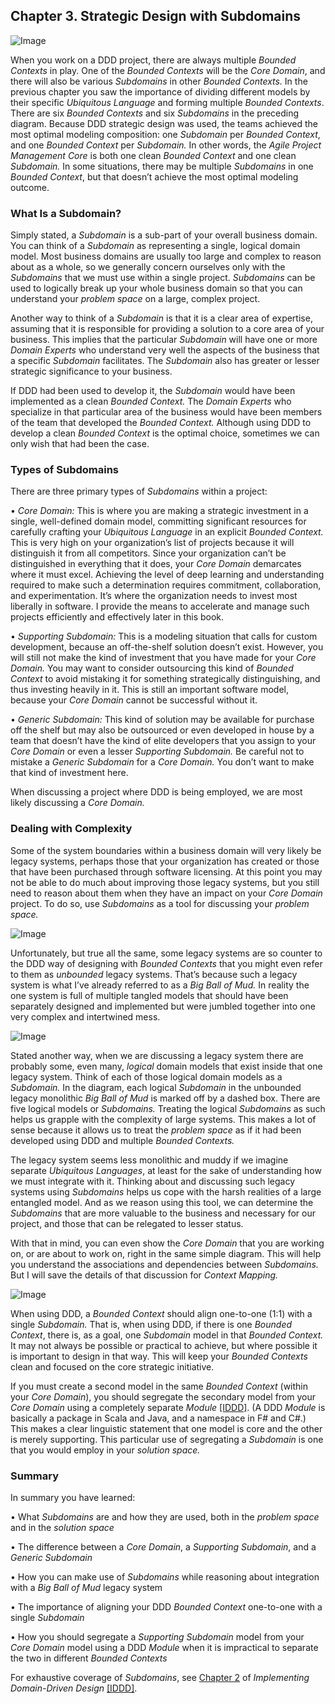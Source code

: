 ## Chapter 3. Strategic Design with Subdomains

![Image](https://learning.oreilly.com/api/v2/epubs/urn:orm:book:9780134434964/files/graphics/03fig01.jpg)

When you work on a DDD project, there are always multiple *Bounded Contexts* in play. One of the *Bounded Contexts* will be the *Core Domain*, and there will also be various *Subdomains* in other *Bounded Contexts.* In the previous chapter you saw the importance of dividing different models by their specific *Ubiquitous Language* and forming multiple *Bounded Contexts*. There are six *Bounded Contexts* and six *Subdomains* in the preceding diagram. Because DDD strategic design was used, the teams achieved the most optimal modeling composition: one *Subdomain* per *Bounded Context*, and one *Bounded Context* per *Subdomain.* In other words, the *Agile Project Management Core* is both one clean *Bounded Context* and one clean *Subdomain.* In some situations, there may be multiple *Subdomains* in one *Bounded Context*, but that doesn’t achieve the most optimal modeling outcome.

### What Is a Subdomain?

Simply stated, a *Subdomain* is a sub-part of your overall business domain. You can think of a *Subdomain* as representing a single, logical domain model. Most business domains are usually too large and complex to reason about as a whole, so we generally concern ourselves only with the *Subdomains* that we must use within a single project. *Subdomains* can be used to logically break up your whole business domain so that you can understand your *problem space* on a large, complex project.

Another way to think of a *Subdomain* is that it is a clear area of expertise, assuming that it is responsible for providing a solution to a core area of your business. This implies that the particular *Subdomain* will have one or more *Domain Experts* who understand very well the aspects of the business that a specific *Subdomain* facilitates. The *Subdomain* also has greater or lesser strategic significance to your business.

If DDD had been used to develop it, the *Subdomain* would have been implemented as a clean *Bounded Context.* The *Domain Experts* who specialize in that particular area of the business would have been members of the team that developed the *Bounded Context.* Although using DDD to develop a clean *Bounded Context* is the optimal choice, sometimes we can only wish that had been the case.

### Types of Subdomains

There are three primary types of *Subdomains* within a project:

• *Core Domain:* This is where you are making a strategic investment in a single, well-defined domain model, committing significant resources for carefully crafting your *Ubiquitous Language* in an explicit *Bounded Context.* This is very high on your organization’s list of projects because it will distinguish it from all competitors. Since your organization can’t be distinguished in everything that it does, your *Core Domain* demarcates where it must excel. Achieving the level of deep learning and understanding required to make such a determination requires commitment, collaboration, and experimentation. It’s where the organization needs to invest most liberally in software. I provide the means to accelerate and manage such projects efficiently and effectively later in this book.

• *Supporting Subdomain:* This is a modeling situation that calls for custom development, because an off-the-shelf solution doesn’t exist. However, you will still not make the kind of investment that you have made for your *Core Domain.* You may want to consider outsourcing this kind of *Bounded Context* to avoid mistaking it for something strategically distinguishing, and thus investing heavily in it. This is still an important software model, because your *Core Domain* cannot be successful without it.

• *Generic Subdomain:* This kind of solution may be available for purchase off the shelf but may also be outsourced or even developed in house by a team that doesn’t have the kind of elite developers that you assign to your *Core Domain* or even a lesser *Supporting Subdomain.* Be careful not to mistake a *Generic Subdomain* for a *Core Domain.* You don’t want to make that kind of investment here.

When discussing a project where DDD is being employed, we are most likely discussing a *Core Domain.*

### Dealing with Complexity

Some of the system boundaries within a business domain will very likely be legacy systems, perhaps those that your organization has created or those that have been purchased through software licensing. At this point you may not be able to do much about improving those legacy systems, but you still need to reason about them when they have an impact on your *Core Domain* project. To do so, use *Subdomains* as a tool for discussing your *problem space.*

![Image](https://learning.oreilly.com/api/v2/epubs/urn:orm:book:9780134434964/files/graphics/03fig02.jpg)

Unfortunately, but true all the same, some legacy systems are so counter to the DDD way of designing with *Bounded Contexts* that you might even refer to them as *unbounded* legacy systems. That’s because such a legacy system is what I’ve already referred to as a *Big Ball of Mud.* In reality the one system is full of multiple tangled models that should have been separately designed and implemented but were jumbled together into one very complex and intertwined mess.

![Image](https://learning.oreilly.com/api/v2/epubs/urn:orm:book:9780134434964/files/graphics/03fig03.jpg)

Stated another way, when we are discussing a legacy system there are probably some, even many, *logical* domain models that exist inside that one legacy system. Think of each of those logical domain models as a *Subdomain.* In the diagram, each logical *Subdomain* in the unbounded legacy monolithic *Big Ball of Mud* is marked off by a dashed box. There are five logical models or *Subdomains.* Treating the logical *Subdomains* as such helps us grapple with the complexity of large systems. This makes a lot of sense because it allows us to treat the *problem space* as if it had been developed using DDD and multiple *Bounded Contexts.*

The legacy system seems less monolithic and muddy if we imagine separate *Ubiquitous Languages*, at least for the sake of understanding how we must integrate with it. Thinking about and discussing such legacy systems using *Subdomains* helps us cope with the harsh realities of a large entangled model. And as we reason using this tool, we can determine the *Subdomains* that are more valuable to the business and necessary for our project, and those that can be relegated to lesser status.

With that in mind, you can even show the *Core Domain* that you are working on, or are about to work on, right in the same simple diagram. This will help you understand the associations and dependencies between *Subdomains.* But I will save the details of that discussion for *Context Mapping.*

![Image](https://learning.oreilly.com/api/v2/epubs/urn:orm:book:9780134434964/files/graphics/03fig04.jpg)

When using DDD, a *Bounded Context* should align one-to-one (1:1) with a single *Subdomain.* That is, when using DDD, if there is one *Bounded Context*, there is, as a goal, one *Subdomain* model in that *Bounded Context.* It may not always be possible or practical to achieve, but where possible it is important to design in that way. This will keep your *Bounded Contexts* clean and focused on the core strategic initiative.

If you must create a second model in the same *Bounded Context* (within your *Core Domain*), you should segregate the secondary model from your *Core Domain* using a completely separate *Module* [[IDDD]](https://learning.oreilly.com/library/view/domain-driven-design-distilled/9780134434964/app01.html#ref_05). (A DDD *Module* is basically a package in Scala and Java, and a namespace in F# and C#.) This makes a clear linguistic statement that one model is core and the other is merely supporting. This particular use of segregating a *Subdomain* is one that you would employ in your *solution space.*

### Summary

In summary you have learned:

• What *Subdomains* are and how they are used, both in the *problem space* and in the *solution space*

• The difference between a *Core Domain*, a *Supporting Subdomain*, and a *Generic Subdomain*

• How you can make use of *Subdomains* while reasoning about integration with a *Big Ball of Mud* legacy system

• The importance of aligning your DDD *Bounded Context* one-to-one with a single *Subdomain*

• How you should segregate a *Supporting Subdomain* model from your *Core Domain* model using a DDD *Module* when it is impractical to separate the two in different *Bounded Contexts*

For exhaustive coverage of *Subdomains*, see [Chapter 2](https://learning.oreilly.com/library/view/domain-driven-design-distilled/9780134434964/ch02.html#ch02) of *Implementing Domain-Driven Design* [[IDDD]](https://learning.oreilly.com/library/view/domain-driven-design-distilled/9780134434964/app01.html#ref_05).
